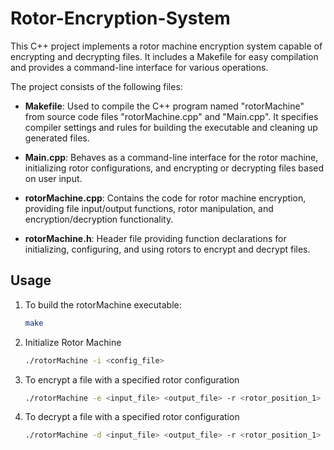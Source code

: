 # Rotor-Encryption-System
This C++ project implements a rotor machine encryption system capable of encrypting and decrypting files. It includes a Makefile for easy compilation and provides a command-line interface for various operations.

The project consists of the following files:

- **Makefile**: Used to compile the C++ program named "rotorMachine" from source code files "rotorMachine.cpp" and "Main.cpp". It specifies compiler settings and rules for building the executable and cleaning up generated files.

- **Main.cpp**: Behaves as a command-line interface for the rotor machine, initializing rotor configurations, and encrypting or decrypting files based on user input.

- **rotorMachine.cpp**: Contains the code for rotor machine encryption, providing file input/output functions, rotor manipulation, and encryption/decryption functionality.

- **rotorMachine.h**: Header file providing function declarations for initializing, configuring, and using rotors to encrypt and decrypt files.

## Usage

1. To build the rotorMachine executable:
   ```bash
   make
   ```
2. Initialize Rotor Machine
   ```bash
   ./rotorMachine -i <config_file>
   ```
3. To encrypt a file with a specified rotor configuration
   ```bash
   ./rotorMachine -e <input_file> <output_file> -r <rotor_position_1> <rotor_position_2> -i <config_file>
   ```
4. To decrypt a file with a specified rotor configuration
   ```bash
   ./rotorMachine -d <input_file> <output_file> -r <rotor_position_1> <rotor_position_2> -i <config_file>
   ```
